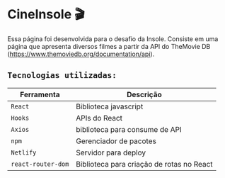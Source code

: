 # CineInsole 🎬

Essa página foi desenvolvida para o desafio da Insole. Consiste em uma página que apresenta diversos filmes a partir da API  do TheMovie DB (https://www.themoviedb.org/documentation/api).

## `Tecnologias utilizadas:`
| Ferramenta | Descrição |
| --- | --- |
| `React` | Biblioteca javascript |
| `Hooks` | APIs do React |
| `Axios` | biblioteca para consume de API |
| `npm` | Gerenciador de pacotes|
| `Netlify` | Servidor para deploy|
| `react-router-dom` | Biblioteca para criação de rotas no React|

